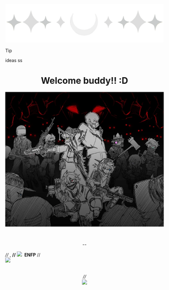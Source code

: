 <p align= "center">
<img src="https://github.com/RiyanPC/RiyanPC/blob/main/resources/border.png">
</p>

>[!TIP]
> ideas
> ss




  <h1 align="center">Welcome buddy!! :D </h1>
<p align="center">
  <img src = "https://github.com/RiyanPC/RiyanPC/blob/main/resources/last-stand-v0-ny9jti9sumza1.jpg">
  </p>
</br>
<p align = "center">
  --
</p>

<i>//</i> , <b>//</b> <img src=".gif" width=10>
<img src="" width=10> <b>ENFP</b> //
<br> <img src=".png" width=200>
<br> <img src="" width=400>

<p align="center">
<img src="">ㅤ <i> // </i>  ㅤ<img src="">
<br> <img src="png" width=100>
</p>



<!-- <code><img height="20" src="https://raw.githubusercontent.com/github/explore/80688e429a7d4ef2fca1e82350fe8e3517d3494d/topics/html/html.png"></code>
<code><img height="20" src="https://raw.githubusercontent.com/github/explore/80688e429a7d4ef2fca1e82350fe8e3517d3494d/topics/css/css.png"></code>
<code><img height="20" src="https://raw.githubusercontent.com/github/explore/80688e429a7d4ef2fca1e82350fe8e3517d3494d/topics/javascript/javascript.png"></code>
<code><img height="20" src="https://raw.githubusercontent.com/github/explore/80688e429a7d4ef2fca1e82350fe8e3517d3494d/topics/mysql/mysql.png"></code>
<code><img height="20" src="https://upload.wikimedia.org/wikipedia/commons/thumb/b/bd/Logo_C_sharp.svg/1200px-Logo_C_sharp.svg.png" alt="C# logo"></code>
</details> --!>
